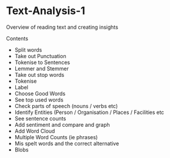 # Text-Analysis-1
Overview of reading text and creating insights

Contents
- Split words
- Take out Punctuation
- Tokenise to Sentences
- Lemmer and Stemmer
- Take out stop words
- Tokenise
- Label
- Choose Good Words
- See top used words
- Check parts of speech (nouns / verbs etc)
- Identify Entities (Person / Organisation / Places / Facilities etc
- See sentence counts
- Add sentiment and compare and graph
- Add Word Cloud
- Multiple Word Counts (ie phrases)
- Mis spelt words and the correct alternative
- Blobs
